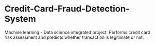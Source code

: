 # Credit-Card-Fraud-Detection-System
Machine learning - Data science integrated project. Performs credit card risk assessment and predicts whether transaction is legitimate or not.
